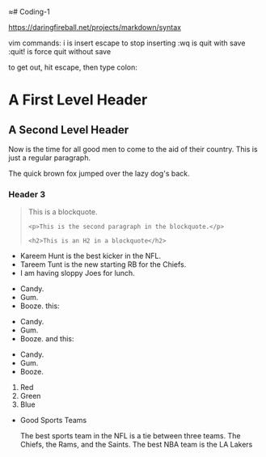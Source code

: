 ≈# Coding-1

https://daringfireball.net/projects/markdown/syntax

vim commands:
i is insert
escape to stop inserting
:wq is quit with save
:quit! is force quit without save 

to get out, hit escape, then type colon:


<h1>A First Level Header</h1>

<h2>A Second Level Header</h2>

<p>Now is the time for all good men to come to
the aid of their country. This is just a
regular paragraph.</p>

<p>The quick brown fox jumped over the lazy
dog's back.</p>

<h3>Header 3</h3>

<blockquote>
    <p>This is a blockquote.</p>

    <p>This is the second paragraph in the blockquote.</p>

    <h2>This is an H2 in a blockquote</h2>
</blockquote>


<ul>
<li>Kareem Hunt is the best kicker in the NFL.</li>
<li>Tareem Tunt is the new starting RB for the Chiefs.</li>
<li>I am having sloppy Joes for lunch.</li>
</ul>

*   Candy.
*   Gum.
*   Booze.
this:

+   Candy.
+   Gum.
+   Booze.
and this:

-   Candy.
-   Gum.
-   Booze.


1.  Red
2.  Green
3.  Blue

<ul>
<li><p>Good Sports Teams</p>
<p>The best sports team in the NFL is a tie between three teams. The Chiefs, the Rams, and the Saints. The best NBA team is the LA Lakers</p></li>
</ul>
